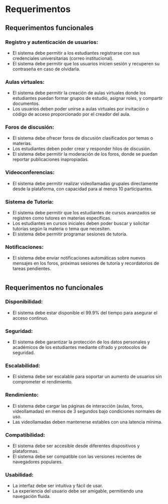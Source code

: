 
# **Requerimentos**

## **Requerimentos funcionales**

### **Registro y autenticación de usuarios:**
- El sistema debe permitir a los estudiantes registrarse con sus credenciales universitarias (correo institucional).
- El sistema debe permitir que los usuarios inicien sesión y recuperen su contraseña en caso de olvidarla.

### **Aulas virtuales:**
- El sistema debe permitir la creación de aulas virtuales donde los estudiantes puedan formar grupos de estudio, asignar roles, y compartir documentos.
- Los usuarios deben poder unirse a aulas virtuales por invitación o código de acceso proporcionado por el creador del aula.

### **Foros de discusión:**
- El sistema debe ofrecer foros de discusión clasificados por temas o materias.
- Los estudiantes deben poder crear y responder hilos de discusión.
- El sistema debe permitir la moderación de los foros, donde se puedan reportar publicaciones inapropiadas.

### **Videoconferencias:**
- El sistema debe permitir realizar videollamadas grupales directamente desde la plataforma, con capacidad para al menos 10 participantes.

### **Sistema de Tutoría:**
- El sistema debe permitir que los estudiantes de cursos avanzados se registren como tutores en materias específicas.
- Los estudiantes en cursos iniciales deben poder buscar y solicitar tutorías según la materia o tema que necesiten.
- El sistema debe permitir programar sesiones de tutoría.

### **Notificaciones:**
- El sistema debe enviar notificaciones automáticas sobre nuevos mensajes en los foros, próximas sesiones de tutoría y recordatorios de tareas pendientes.

#

## **Requerimentos no funcionales** 

### **Disponibilidad:**
- El sistema debe estar disponible el 99.9% del tiempo para asegurar el acceso continuo.

### **Seguridad:**
- El sistema debe garantizar la protección de los datos personales y académicos de los estudiantes mediante cifrado y protocolos de seguridad.

### **Escalabilidad:**
- El sistema debe ser escalable para soportar un aumento de usuarios sin comprometer el rendimiento.

### **Rendimiento:**

- El sistema debe cargar las páginas de interacción (aulas, foros, videollamadas) en menos de 3 segundos bajo condiciones normales de uso.
- Las videollamadas deben mantenerse estables con una latencia mínima.

### **Compatibilidad:**
- El sistema debe ser accesible desde diferentes dispositivos y plataformas.
- El sistema debe ser compatible con las versiones recientes de navegadores populares.

### **Usabilidad:**

- La interfaz debe ser intuitiva y fácil de usar.
- La experiencia del usuario debe ser amigable, permitiendo una navegación fluida.
